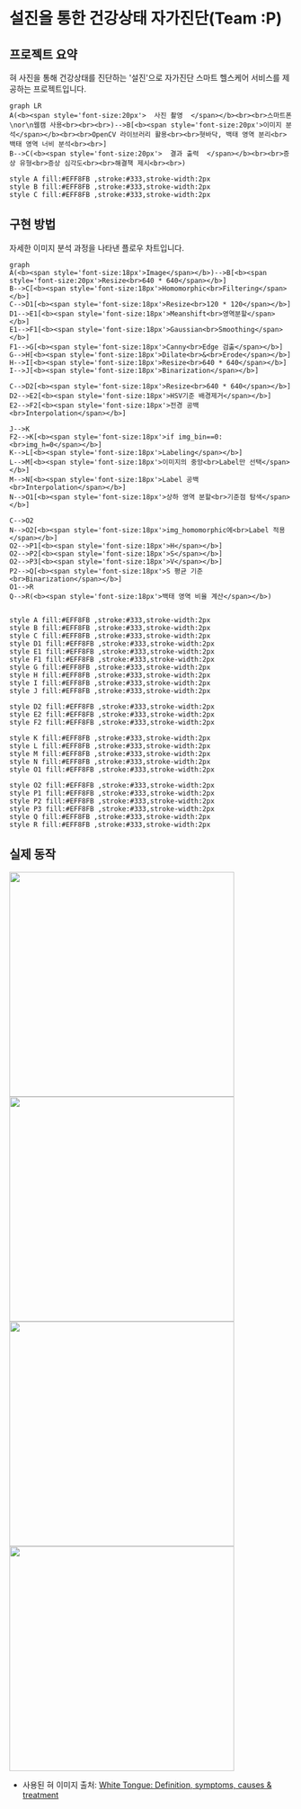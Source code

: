 # 설진을 통한 건강상태 자가진단(Team :P)  
## 프로젝트 요약
혀 사진을 통해 건강상태를 진단하는 '설진'으로 자가진단 스마트 헬스케어 서비스를 제공하는 프로젝트입니다.  

```mermaid
graph LR
A(<b><span style='font-size:20px'>  사진 촬영  </span></b><br><br>스마트폰\nor\n웹캠 사용<br><br><br>)-->B[<b><span style='font-size:20px'>이미지 분석</span></b><br><br>OpenCV 라이브러리 활용<br><br>혓바닥, 백태 영역 분리<br>백태 영역 너비 분석<br><br>]
B-->C(<b><span style='font-size:20px'>  결과 출력  </span></b><br><br>증상 유형<br>증상 심각도<br><br>해결책 제시<br><br>)

style A fill:#EFF8FB ,stroke:#333,stroke-width:2px
style B fill:#EFF8FB ,stroke:#333,stroke-width:2px
style C fill:#EFF8FB ,stroke:#333,stroke-width:2px
```
## 구현 방법
자세한 이미지 분석 과정을 나타낸 플로우 차트입니다.  

```mermaid
graph
A(<b><span style='font-size:18px'>Image</span></b>)-->B[<b><span style='font-size:20px'>Resize<br>640 * 640</span></b>]
B-->C[<b><span style='font-size:18px'>Homomorphic<br>Filtering</span></b>]
C-->D1[<b><span style='font-size:18px'>Resize<br>120 * 120</span></b>]
D1-->E1[<b><span style='font-size:18px'>Meanshift<br>영역분할</span></b>]
E1-->F1[<b><span style='font-size:18px'>Gaussian<br>Smoothing</span></b>]
F1-->G[<b><span style='font-size:18px'>Canny<br>Edge 검출</span></b>]
G-->H[<b><span style='font-size:18px'>Dilate<br>&<br>Erode</span></b>]
H-->I[<b><span style='font-size:18px'>Resize<br>640 * 640</span></b>]
I-->J[<b><span style='font-size:18px'>Binarization</span></b>]

C-->D2[<b><span style='font-size:18px'>Resize<br>640 * 640</span></b>]
D2-->E2[<b><span style='font-size:18px'>HSV기준 배경제거</span></b>]
E2-->F2[<b><span style='font-size:18px'>전경 공백<br>Interpolation</span></b>]

J-->K
F2-->K[<b><span style='font-size:18px'>if img_bin==0:<br>img_h=0</span></b>]
K-->L[<b><span style='font-size:18px'>Labeling</span></b>]
L-->M[<b><span style='font-size:18px'>이미지의 중앙<br>Label만 선택</span></b>]
M-->N[<b><span style='font-size:18px'>Label 공백<br>Interpolation</span></b>]
N-->O1[<b><span style='font-size:18px'>상하 영역 분할<br>기준점 탐색</span></b>]

C-->O2
N-->O2[<b><span style='font-size:18px'>img_homomorphic에<br>Label 적용</span></b>]
O2-->P1[<b><span style='font-size:18px'>H</span></b>]
O2-->P2[<b><span style='font-size:18px'>S</span></b>]
O2-->P3[<b><span style='font-size:18px'>V</span></b>]
P2-->Q[<b><span style='font-size:18px'>S 평균 기준<br>Binarization</span></b>]
O1-->R
Q-->R(<b><span style='font-size:18px'>백태 영역 비율 계산</span></b>)


style A fill:#EFF8FB ,stroke:#333,stroke-width:2px
style B fill:#EFF8FB ,stroke:#333,stroke-width:2px
style C fill:#EFF8FB ,stroke:#333,stroke-width:2px
style D1 fill:#EFF8FB ,stroke:#333,stroke-width:2px
style E1 fill:#EFF8FB ,stroke:#333,stroke-width:2px
style F1 fill:#EFF8FB ,stroke:#333,stroke-width:2px
style G fill:#EFF8FB ,stroke:#333,stroke-width:2px
style H fill:#EFF8FB ,stroke:#333,stroke-width:2px
style I fill:#EFF8FB ,stroke:#333,stroke-width:2px
style J fill:#EFF8FB ,stroke:#333,stroke-width:2px

style D2 fill:#EFF8FB ,stroke:#333,stroke-width:2px
style E2 fill:#EFF8FB ,stroke:#333,stroke-width:2px
style F2 fill:#EFF8FB ,stroke:#333,stroke-width:2px

style K fill:#EFF8FB ,stroke:#333,stroke-width:2px
style L fill:#EFF8FB ,stroke:#333,stroke-width:2px
style M fill:#EFF8FB ,stroke:#333,stroke-width:2px
style N fill:#EFF8FB ,stroke:#333,stroke-width:2px
style O1 fill:#EFF8FB ,stroke:#333,stroke-width:2px

style O2 fill:#EFF8FB ,stroke:#333,stroke-width:2px
style P1 fill:#EFF8FB ,stroke:#333,stroke-width:2px
style P2 fill:#EFF8FB ,stroke:#333,stroke-width:2px
style P3 fill:#EFF8FB ,stroke:#333,stroke-width:2px
style Q fill:#EFF8FB ,stroke:#333,stroke-width:2px
style R fill:#EFF8FB ,stroke:#333,stroke-width:2px
```
## 실제 동작
<left><img src="https://github.com/201710808/-p/assets/79844211/a5dd5126-c18c-4e74-853c-f9ecc6d7c465" width="400"></left>
<right><img src="https://github.com/201710808/-p/assets/79844211/fb3e3084-8c97-4fcf-8628-0ac3e6ccce6d" width="400"></right>
<left><img src="https://github.com/201710808/-p/assets/79844211/b8686bca-355d-4775-8691-01b3ca444318" width="400"></left>
<right><img src="https://github.com/201710808/-p/assets/79844211/552e0295-4ef0-4604-856a-70b6c69d80bb" width="400"></right>


* 사용된 혀 이미지 출처: [White Tongue: Definition, symptoms, causes & treatment](https://www.acko.com/health-insurance/white-tongue/)
